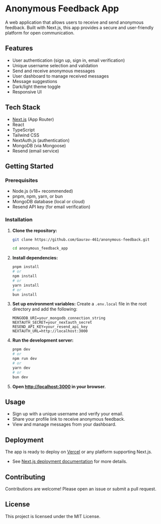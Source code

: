 # Anonymous Feedback App

A web application that allows users to receive and send anonymous feedback. Built with Next.js, this app provides a secure and user-friendly platform for open communication.

## Features

- User authentication (sign up, sign in, email verification)
- Unique username selection and validation
- Send and receive anonymous messages
- User dashboard to manage received messages
- Message suggestions
- Dark/light theme toggle
- Responsive UI

## Tech Stack

- [Next.js](https://nextjs.org/) (App Router)
- React
- TypeScript
- Tailwind CSS
- NextAuth.js (authentication)
- MongoDB (via Mongoose)
- Resend (email service)

## Getting Started

### Prerequisites
- Node.js (v18+ recommended)
- pnpm, npm, yarn, or bun
- MongoDB database (local or cloud)
- Resend API key (for email verification)

### Installation

1. **Clone the repository:**
   ```bash
   git clone https://github.com/Gaurav-461/anonymous-feedback.git
   
   cd anonymous_feedback_app
   ```
2. **Install dependencies:**
   ```bash
   pnpm install
   # or
   npm install
   # or
   yarn install
   # or
   bun install
   ```
3. **Set up environment variables:**
   Create a `.env.local` file in the root directory and add the following:
   ```env
   MONGODB_URI=your_mongodb_connection_string
   NEXTAUTH_SECRET=your_nextauth_secret
   RESEND_API_KEY=your_resend_api_key
   NEXTAUTH_URL=http://localhost:3000
   ```

4. **Run the development server:**
   ```bash
   pnpm dev
   # or
   npm run dev
   # or
   yarn dev
   # or
   bun dev
   ```

5. **Open [http://localhost:3000](http://localhost:3000) in your browser.**

## Usage
- Sign up with a unique username and verify your email.
- Share your profile link to receive anonymous feedback.
- View and manage messages from your dashboard.

## Deployment

The app is ready to deploy on [Vercel](https://vercel.com/) or any platform supporting Next.js.

- See [Next.js deployment documentation](https://nextjs.org/docs/app/building-your-application/deploying) for more details.

## Contributing

Contributions are welcome! Please open an issue or submit a pull request.

## License

This project is licensed under the MIT License.
